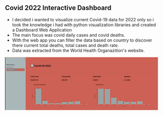 
## Covid 2022 Interactive Dashboard
- I decided i wanted to visualize current Covid-19 data for 2022 only so i took the knowledge 
  i had with python visualization libraries and created a Dashboard Web Application
- The main focus was covid daily cases and covid deaths.
- With the web app you can filter the data based on country to discover there 
  current total deaths, total cases and death rate.
- Data was extracted from the World Health Organazition's website.
 
![alt text](https://github.com/carcar2020/Covid_2022/blob/main/webappic2.png?raw=true)

